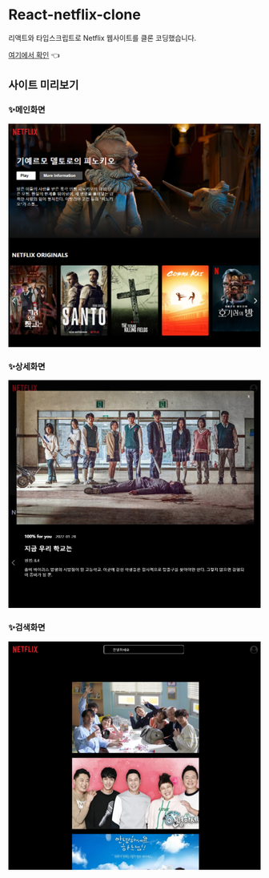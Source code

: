 # React-netflix-clone

리액트와 타입스크립트로 Netflix 웹사이트를 클론 코딩했습니다.

[여기에서 확인](https://yunjeoming.github.io/react-movie) 👈

## 사이트 미리보기

### ✨메인화면
![메인화면](./public/readme/mainpage.png)

### ✨상세화면
![상세화면](./public/readme/detailpage.png)

### ✨검색화면
![검색화면](./public/readme/searchpage.png)